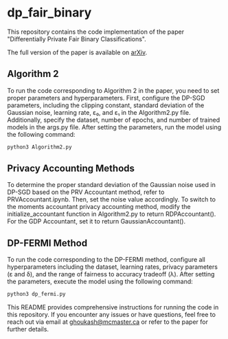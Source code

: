 # dp_fair_binary

This repository contains the code implementation of the paper "Differentially Private Fair Binary Classifications".

The full version of the paper is available on [arXiv](https://arxiv.org/abs/2402.15603).

## Algorithm 2

To run the code corresponding to Algorithm 2 in the paper, you need to set proper parameters and hyperparameters. First, configure the DP-SGD parameters, including the clipping constant, standard deviation of the Gaussian noise, learning rate, ε₀, and ε₁ in the Algorithm2.py file. Additionally, specify the dataset, number of epochs, and number of trained models in the args.py file. After setting the parameters, run the model using the following command:

```bash
python3 Algorithm2.py
```

## Privacy Accounting Methods

To determine the proper standard deviation of the Gaussian noise used in DP-SGD based on the PRV Accountant method, refer to PRVAccountant.ipynb. Then, set the noise value accordingly. To switch to the moments accountant privacy accounting method, modify the initialize_accountant function in Algorithm2.py to return RDPAccountant(). For the GDP Accountant, set it to return GaussianAccountant().

## DP-FERMI Method

To run the code corresponding to the DP-FERMI method, configure all hyperparameters including the dataset, learning rates, privacy parameters (ε and δ), and the range of fairness to accuracy tradeoff (λ). After setting the parameters, execute the model using the following command:

```bash
python3 dp_fermi.py
```

This README provides comprehensive instructions for running the code in this repository. If you encounter any issues or have questions, feel free to reach out via email at [ghoukash@mcmaster.ca](mailto:ghoukash@mcmaster.ca) or refer to the paper for further details.

